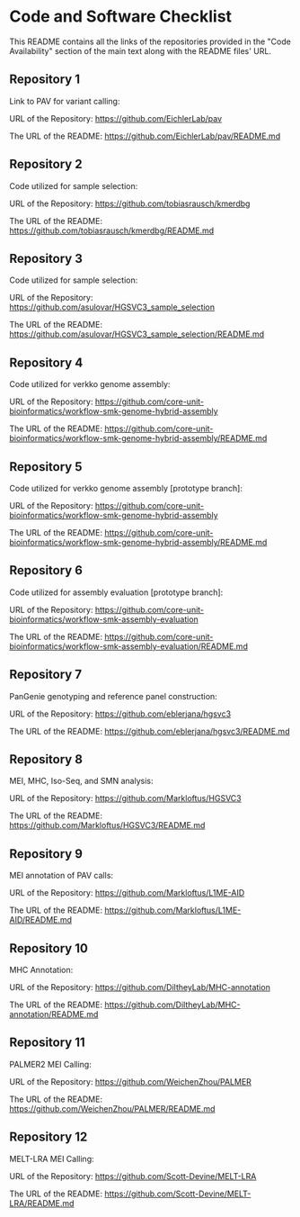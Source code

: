 # Code and Software Checklist
This README contains all the links of the repositories provided in the "Code Availability" section of the main text along with the README files' URL.

## Repository 1
Link to PAV for variant calling: 

URL of the Repository: https://github.com/EichlerLab/pav

The URL of the README: https://github.com/EichlerLab/pav/README.md

## Repository 2
Code utilized for sample selection:

URL of the Repository: https://github.com/tobiasrausch/kmerdbg

The URL of the README: https://github.com/tobiasrausch/kmerdbg/README.md

## Repository 3
Code utilized for sample selection:

URL of the Repository: https://github.com/asulovar/HGSVC3_sample_selection

The URL of the README: https://github.com/asulovar/HGSVC3_sample_selection/README.md

## Repository 4
Code utilized for verkko genome assembly:

URL of the Repository: https://github.com/core-unit-bioinformatics/workflow-smk-genome-hybrid-assembly

The URL of the README: https://github.com/core-unit-bioinformatics/workflow-smk-genome-hybrid-assembly/README.md

## Repository 5
Code utilized for verkko genome assembly [prototype branch]:

URL of the Repository: https://github.com/core-unit-bioinformatics/workflow-smk-genome-hybrid-assembly

The URL of the README: https://github.com/core-unit-bioinformatics/workflow-smk-genome-hybrid-assembly/README.md

## Repository 6
Code utilized for assembly evaluation [prototype branch]:

URL of the Repository: https://github.com/core-unit-bioinformatics/workflow-smk-assembly-evaluation

The URL of the README: https://github.com/core-unit-bioinformatics/workflow-smk-assembly-evaluation/README.md

## Repository 7
PanGenie genotyping and reference panel construction:

URL of the Repository: https://github.com/eblerjana/hgsvc3

The URL of the README: https://github.com/eblerjana/hgsvc3/README.md

## Repository 8
MEI, MHC, Iso-Seq, and SMN analysis:

URL of the Repository: https://github.com/Markloftus/HGSVC3

The URL of the README: https://github.com/Markloftus/HGSVC3/README.md

## Repository 9
MEI annotation of PAV calls:

URL of the Repository: https://github.com/Markloftus/L1ME-AID

The URL of the README: https://github.com/Markloftus/L1ME-AID/README.md

## Repository 10
MHC Annotation:

URL of the Repository: https://github.com/DiltheyLab/MHC-annotation

The URL of the README: https://github.com/DiltheyLab/MHC-annotation/README.md

## Repository 11
PALMER2 MEI Calling:

URL of the Repository: https://github.com/WeichenZhou/PALMER

The URL of the README: https://github.com/WeichenZhou/PALMER/README.md

## Repository 12
MELT-LRA MEI Calling:

URL of the Repository: https://github.com/Scott-Devine/MELT-LRA

The URL of the README: https://github.com/Scott-Devine/MELT-LRA/README.md










